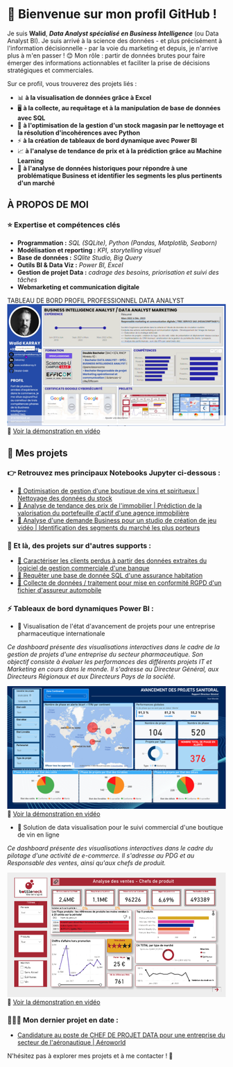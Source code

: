 # 👋 Bienvenue sur mon profil GitHub ! 

Je suis **Walid**, ***Data Analyst spécialisé en Business Intelligence*** (ou Data Analyst BI). 
Je suis arrivé à la science des données - et plus précisément à l'information décisionnelle - par la voie du marketing et depuis, je n'arrive plus à m'en passer ! 😊
Mon rôle : partir de données brutes pour faire émerger des informations actionnables et faciliter la prise de décisions stratégiques et commerciales.

Sur ce profil, vous trouverez des projets liés :
-  📊 **à la visualisation de données grâce à Excel**
-  🖥 **à la collecte, au requêtage et à la manipulation de base de données avec SQL**
-  🐍 **à l'optimisation de la gestion d'un stock magasin par le nettoyage et la résolution d'incohérences avec Python**
-  ⚡️ **à la création de tableaux de bord dynamique avec Power BI**
-  📈 **à l'analyse de tendance de prix et à la prédiction grâce au Machine Learning**
-  🔎 **à l'analyse de données historiques pour répondre à une problématique Business et identifier les segments les plus pertinents d'un marché**

## À PROPOS DE MOI
### ⭐️ Expertise et compétences clés
- **Programmation :** *SQL (SQLite), Python (Pandas, Matplotlib, Seaborn)*
- **Modélisation et reporting :** *KPI, storytelling visuel*
- **Base de données :** *SQlite Studio, Big Query*
- **Outils BI & Data Viz :** *Power BI, Excel*
- **Gestion de projet Data :** *cadrage des besoins, priorisation et suivi des tâches*
- **Webmarketing et communication digitale**


TABLEAU DE BORD PROFIL PROFESSIONNEL DATA ANALYST
![Tableau de bord Power BI](https://raw.githubusercontent.com/Walid-DABI/Walid-DABI/main/assets/miniature_dashboard_profil.png)
🎥 [Voir la démonstration en vidéo](https://urls.fr/Q_ImWK)

## 📂 Mes projets 
### 👉 Retrouvez mes principaux Notebooks Jupyter ci-dessous : 

- [🔗 Optimisation de gestion d'une boutique de vins et spiritueux | Nettoyage des données du stock](https://nbviewer.org/github/Walid-DABI/Walid-DABI/blob/main/projet_gestion_stock_boutique.ipynb)  
- [🔗 Analyse de tendance des prix de l'immobilier | Prédiction de la valorisation du portefeuille d'actif d'une agence immobilière](https://nbviewer.org/github/Walid-DABI/Walid-DABI/blob/main/analyse-prix-immobilier.ipynb)
- [🔗 Analyse d'une demande Business pour un studio de création de jeu vidéo | Identification des segments du marché les plus porteurs](https://nbviewer.org/github/Walid-DABI/Walid-DABI/blob/main/projet-analyse-jeu-video.ipynb)

### 📌 Et là, des projets sur d'autres supports :

- [🔗 Caractériser les clients perdus à partir des données extraites du logiciel de gestion commerciale d'une banque](https://urlr.me/TCm6hp)
- [🔗 Requêter une base de donnée SQL d'une assurance habitation](https://1drv.ms/f/c/8bed31e70b5aef02/Eu1YuMye1WVLg45smmG-VAsBjaXXmwtAVUBJ77_OudKMKQ?e=3DPJSH)
- [🔗 Collecte de données / traitement pour mise en conformité RGPD d'un fichier d'assureur automobile](https://urlr.me/RgGtkv)

### ⚡️ Tableaux de bord dynamiques Power BI :

- 💊 Visualisation de l'état d'avancement de projets pour une entreprise pharmaceutique internationale

*Ce dashboard présente des visualisations interactives dans le cadre de la gestion de projets d'une entreprise du secteur pharmaceutique. Son objectif consiste à évaluer les performances des différents projets IT et Marketing en cours dans le monde. Il s'adresse au Directeur Général, aux Directeurs Régionaux et aux Directeurs Pays de la société.*

![Tableau de bord Power BI](https://raw.githubusercontent.com/Walid-DABI/Walid-DABI/main/assets/miniature_sanitoral.png)
🎥 [Voir la démonstration en vidéo](https://urlr.me/ZBfsWS)

- 🍷 Solution de data visualisation pour le suivi commercial d'une boutique de vin en ligne

*Ce dashboard présente des visualisations interactives dans le cadre du pilotage d'une activité de e-commerce. Il s'adresse au PDG et au Responsable des ventes, ainsi qu'aux chefs de produit.*

![Tableau de bord Power BI](https://raw.githubusercontent.com/Walid-DABI/Walid-DABI/main/assets/miniature_bottleneck.png)
🎥 [Voir la démonstration en vidéo](https://urlr.me/n73TNC)


### 🚨🚨🚨 Mon dernier projet en date :

- [Candidature au poste de CHEF DE PROJET DATA pour une entreprise du secteur de l'aéronautique | Aéroworld](https://github.com/Walid-DABI/candidature_aeroworld)


N'hésitez pas à explorer mes projets et à me contacter ! 🚀
